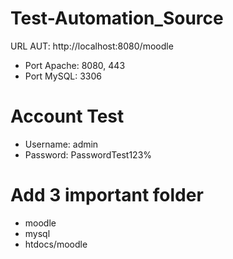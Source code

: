 # Test-Automation_Source
URL AUT: http://localhost:8080/moodle

- Port Apache: 8080, 443
- Port MySQL: 3306
# Account Test
- Username: admin
- Password: PasswordTest123%
# Add 3 important folder
- moodle
- mysql
- htdocs/moodle
